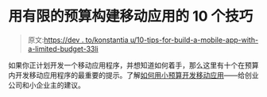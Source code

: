 # 用有限的预算构建移动应用的 10 个技巧

> 原文:[https://dev . to/konstantia u/10-tips-for-build-a-mobile-app-with-a-limited-budget-33li](https://dev.to/konstantiuae/10-tips-for-building-a-mobile-app-with-a-limited-budget-33li)

如果你正计划开发一个移动应用程序，并想知道如何着手，那么这里有十个在预算内开发移动应用程序的最重要的提示。了解[如何用小预算开发移动应用](https://www.konstantinfo.ae/blog/tips-for-building-a-mobile-app-with-a-limited-budget/)——给创业公司和小企业主的建议。